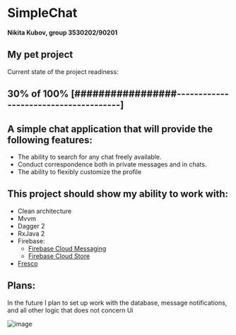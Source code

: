 # SimpleChat

**Nikita Kubov, group 3530202/90201**

## My pet project

Current state of the project readiness:

30% of 100%
[#################--------------------------------------]
------------------------------------------------------------------------------

## A simple chat application that will provide the following features:

- The ability to search for any chat freely available.
- Conduct correspondence both in private messages and in chats.
- The ability to flexibly customize the profile

## This project should show my ability to work with: 

- Сlean architecture
- Mvvm
- Dagger 2
- RxJava 2
- Firebase:
  - [Firebase Cloud Messaging ](https://firebase.google.com/docs/cloud-messaging)
  - [Firebase Cloud Store](https://firebase.google.com/docs/firestore)
- [Fresco](https://frescolib.org/)

## Plans:
In the future I plan to set up work with the database, message notifications, and all other logic that does not concern Ui

![image](https://user-images.githubusercontent.com/79904110/133834557-8282d959-59a6-4aa3-9a76-fe0f61852110.png)
